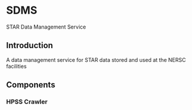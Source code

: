 # SDMS
STAR Data Management Service

## Introduction
A data management service for STAR data stored and used at the NERSC facilities

## Components

### HPSS Crawler
